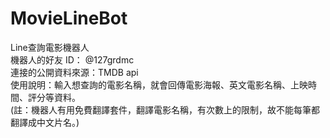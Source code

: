 # MovieLineBot
Line查詢電影機器人  
機器⼈的好友 ID： @127grdmc  
連接的公開資料來源：TMDB api  
使用說明：輸入想查詢的電影名稱，就會回傳電影海報、英文電影名稱、上映時間、評分等資料。  
(註：機器人有用免費翻譯套件，翻譯電影名稱，有次數上的限制，故不能每筆都翻譯成中文片名。)